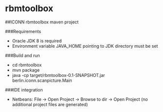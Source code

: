 rbmtoolbox
========

##ICONN rbmtoolbox maven project

###Requirements
* Oracle JDK 8 is required
* Environment variable JAVA_HOME pointing to JDK directory must be set

###Build and run
* cd rbmtoolbox
* mvn package
* java -cp target/rbmtoolbox-0.1-SNAPSHOT.jar berlin.iconn.scanpicture.Main

###IDE integration
* Netbeans: File -> Open Project -> Browse to dir -> Open Project (no additional project files are generated)
